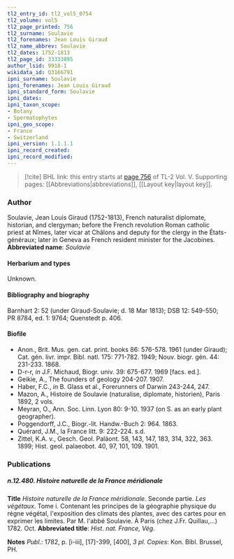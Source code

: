 ```yaml
---
tl2_entry_id: tl2_vol5_0754
tl2_volume: vol5
tl2_page_printed: 756
tl2_surname: Soulavie
tl2_forenames: Jean Louis Giraud
tl2_name_abbrev: Soulavie
tl2_dates: 1752-1813
tl2_page_id: 33333895
author_lsid: 9918-1
wikidata_id: Q3166791
ipni_surname: Soulavie
ipni_forenames: Jean Louis Giraud
ipni_standard_form: Soulavie
ipni_dates: 
ipni_taxon_scope: 
- Botany
- Spermatophytes
ipni_geo_scope: 
- France
- Switzerland
ipni_version: 1.1.1.1
ipni_record_created: 
ipni_record_modified:
---
```



> [!cite] BHL link: this entry starts at [page 756](https://www.biodiversitylibrary.org/page/33333895) of TL-2 Vol. V.
> Supporting pages: [[Abbreviations|abbreviations]], [[Layout key|layout key]].

### Author

Soulavie, Jean Louis Giraud (1752-1813), French naturalist diplomate, historian, and clergyman; before the French revolution Roman catholic priest at Nîmes, later vicar at Châlons and deputy for the clergy in the États-généraux; later in Geneva as French resident minister for the Jacobines. 
**Abbreviated name**: *Soulavie*

#### Herbarium and types

Unknown.

#### Bibliography and biography

Barnhart 2: 52 (under Giraud-Soulavie; d. 18 Mar 1813); DSB 12: 549-550; PR 8784, ed. 1: 9764; Quenstedt p. 406.

#### Biofile

- Anon., Brit. Mus. gen. cat. print. books 86: 576-578. 1961 (under Giraud); Cat. gén. livr. impr. Bibl. natl. 175: 771-782. 1949; Nouv. biogr. gén. 44: 231-233. 1868.
- D-r-r, *in* J.F. Michaud, Biogr. univ. 39: 675-677. 1969 \[facs. ed.\].
- Geikie, A., The founders of geology 204-207. 1907.
- Haber, F.C., *in* B. Glass et al., Forerunners of Darwin 243-244, 247.
- Mazon, A., Histoire de Soulavie (naturalise, diplomate, historien), Paris 1892, 2 vols.
- Meyran, O., Ann. Soc. Linn. Lyon 80: 9-10. 1937 (on S. as an early plant geographer).
- Poggendorff, J.C., Biogr.-lit. Handw.-Buch 2: 964. 1863.
- Quérard, J.M., la France litt. 9: 222-224. s.d.
- Zittel, K.A. v., Gesch. Geol. Paläont. 58, 143, 147, 183, 314, 322, 363. 1899; Hist. geol. palaeobot. 40, 97, 101, 109. 1901.

### Publications

##### n.12.480. Histoire naturelle de la France méridionale

**Title**
*Histoire naturelle de la France méridionale*. Seconde partie. *Les végétaux*. Tome i. Contenant les principes de la géographie physique du régne végétal, l'exposition des climats des plantes, avec des cartes pour en exprimer les limites. Par M. l'abbé Soulavie. À Paris (chez J.Fr. Quillau,...) 1782. Oct.
**Abbreviated title**: *Hist. nat. France, Vég.*

**Notes**
*Publ*.: 1782, p. \[i-iii\], \[17\]-399, \[400\], *3 pl. Copies*: Kon. Bibl. Brussel, PH.

